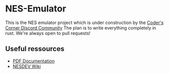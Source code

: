 NES-Emulator
===

This is the NES emulator project which is under construction by the [Coder's Corner Discord Community](https://discord.gg/gfkZvpbN)
The plan is to write everything completely in rust. We're always open to pull requests!

Useful ressources
-

- [PDF Documentation](https://www.nesdev.org/NESDoc.pdf)
- [NESDEV Wiki](https://www.nesdev.org/wiki/Nesdev_Wiki)
